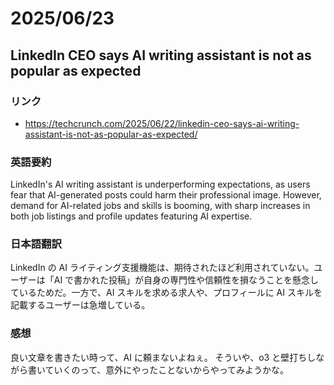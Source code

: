 # 2025/06/23

## LinkedIn CEO says AI writing assistant is not as popular as expected

### リンク

- https://techcrunch.com/2025/06/22/linkedin-ceo-says-ai-writing-assistant-is-not-as-popular-as-expected/

### 英語要約

LinkedIn's AI writing assistant is underperforming expectations, as users fear that AI-generated posts could harm their professional image. However, demand for AI-related jobs and skills is booming, with sharp increases in both job listings and profile updates featuring AI expertise.

### 日本語翻訳

LinkedIn の AI ライティング支援機能は、期待されたほど利用されていない。ユーザーは「AI で書かれた投稿」が自身の専門性や信頼性を損なうことを懸念しているためだ。一方で、AI スキルを求める求人や、プロフィールに AI スキルを記載するユーザーは急増している。

### 感想

良い文章を書きたい時って、AI に頼まないよねぇ。
そういや、o3 と壁打ちしながら書いていくのって、意外にやったことないからやってみようかな。
